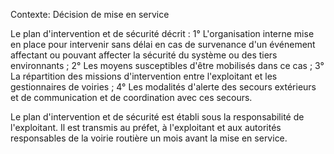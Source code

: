 Contexte: Décision de mise en service

Le plan d'intervention et de sécurité décrit : 1° L'organisation interne mise en place pour intervenir sans délai en cas de survenance d'un événement affectant ou pouvant affecter la sécurité du système ou des tiers environnants ; 2° Les moyens susceptibles d'être mobilisés dans ce cas ; 3° La répartition des missions d'intervention entre l'exploitant et les gestionnaires de voiries ; 4° Les modalités d'alerte des secours extérieurs et de communication et de coordination avec ces secours.

Le plan d'intervention et de sécurité est établi sous la responsabilité de l'exploitant. Il est transmis au préfet, à l'exploitant et aux autorités responsables de la voirie routière un mois avant la mise en service.
